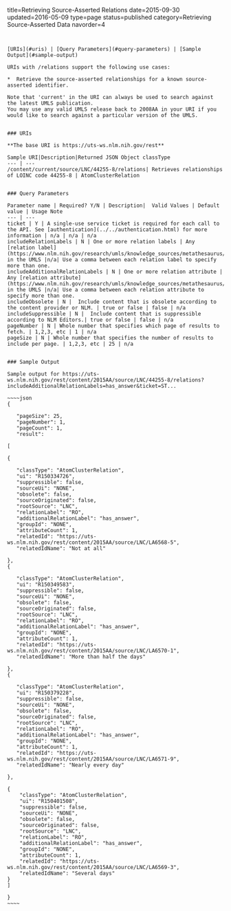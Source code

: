 title=Retrieving Source-Asserted Relations
date=2015-09-30
updated=2016-05-09
type=page
status=published
category=Retrieving Source-Asserted Data
navorder=4
~~~~~~


[URIs](#uris) | [Query Parameters](#query-parameters) | [Sample Output](#sample-output)

URIs with /relations support the following use cases:

*  Retrieve the source-asserted relationships for a known source-asserted identifier.

Note that 'current' in the URI can always be used to search against the latest UMLS publication.
You may use any valid UMLS release back to 2008AA in your URI if you would like to search against a particular version of the UMLS.


### URIs

**The base URI is https://uts-ws.nlm.nih.gov/rest**

Sample URI|Description|Returned JSON Object classType
--- | ---
/content/current/source/LNC/44255-8/relations| Retrieves relationships of LOINC code 44255-8 | AtomClusterRelation


### Query Parameters

Parameter name | Required? Y/N | Description|  Valid Values | Default value | Usage Note
--- | ---
ticket | Y | A single-use service ticket is required for each call to the API. See [authentication](../../authentication.html) for more information | n/a | n/a | n/a
includeRelationLabels | N | One or more relation labels | Any [relation label](https://www.nlm.nih.gov/research/umls/knowledge_sources/metathesaurus/release/abbreviations.html#REL) in the UMLS |n/a| Use a comma between each relation label to specify more than one.
includeAdditionalRelationLabels | N | One or more relation attribute | Any [relation attribute](https://www.nlm.nih.gov/research/umls/knowledge_sources/metathesaurus/release/abbreviations.html#RELA) in the UMLS |n/a| Use a comma between each relation attribute to specify more than one.
includeObsolete | N |  Include content that is obsolete according to the content provider or NLM. | true or false | false | n/a
includeSuppressible | N |  Include content that is suppressible according to NLM Editors.| true or false | false | n/a
pageNumber | N | Whole number that specifies which page of results to fetch. | 1,2,3, etc | 1 | n/a
pageSize | N | Whole number that specifies the number of results to include per page. | 1,2,3, etc | 25 | n/a


### Sample Output

Sample output for https://uts-ws.nlm.nih.gov/rest/content/2015AA/source/LNC/44255-8/relations?includeAdditionalRelationLabels=has_answer&ticket=ST...

~~~~json
{

   "pageSize": 25,
   "pageNumber": 1,
   "pageCount": 1,
   "result": 

[

{

   "classType": "AtomClusterRelation",
   "ui": "R150334726",
   "suppressible": false,
   "sourceUi": "NONE",
   "obsolete": false,
   "sourceOriginated": false,
   "rootSource": "LNC",
   "relationLabel": "RO",
   "additionalRelationLabel": "has_answer",
   "groupId": "NONE",
   "attributeCount": 1,
   "relatedId": "https://uts-ws.nlm.nih.gov/rest/content/2015AA/source/LNC/LA6568-5",
   "relatedIdName": "Not at all"

},
{

   "classType": "AtomClusterRelation",
   "ui": "R150349583",
   "suppressible": false,
   "sourceUi": "NONE",
   "obsolete": false,
   "sourceOriginated": false,
   "rootSource": "LNC",
   "relationLabel": "RO",
   "additionalRelationLabel": "has_answer",
   "groupId": "NONE",
   "attributeCount": 1,
   "relatedId": "https://uts-ws.nlm.nih.gov/rest/content/2015AA/source/LNC/LA6570-1",
   "relatedIdName": "More than half the days"

},
{

   "classType": "AtomClusterRelation",
   "ui": "R150379228",
   "suppressible": false,
   "sourceUi": "NONE",
   "obsolete": false,
   "sourceOriginated": false,
   "rootSource": "LNC",
   "relationLabel": "RO",
   "additionalRelationLabel": "has_answer",
   "groupId": "NONE",
   "attributeCount": 1,
   "relatedId": "https://uts-ws.nlm.nih.gov/rest/content/2015AA/source/LNC/LA6571-9",
   "relatedIdName": "Nearly every day"

},

{
    "classType": "AtomClusterRelation",
    "ui": "R150401508",
    "suppressible": false,
    "sourceUi": "NONE",
    "obsolete": false,
    "sourceOriginated": false,
    "rootSource": "LNC",
    "relationLabel": "RO",
    "additionalRelationLabel": "has_answer",
    "groupId": "NONE",
    "attributeCount": 1,
    "relatedId": "https://uts-ws.nlm.nih.gov/rest/content/2015AA/source/LNC/LA6569-3",
    "relatedIdName": "Several days"
}
]

}
~~~~

